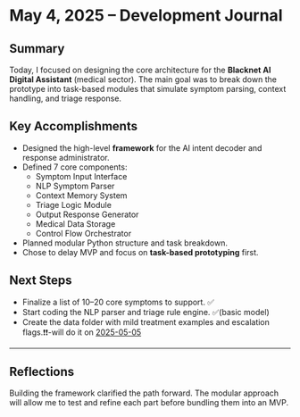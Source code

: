 # May 4, 2025 – Development Journal

## Summary

Today, I focused on designing the core architecture for the **Blacknet AI Digital Assistant** (medical sector). The main goal was to break down the prototype into task-based modules that simulate symptom parsing, context handling, and triage response.

## Key Accomplishments

- Designed the high-level **framework** for the AI intent decoder and response administrator.
- Defined 7 core components:
  - Symptom Input Interface
  - NLP Symptom Parser
  - Context Memory System
  - Triage Logic Module
  - Output Response Generator
  - Medical Data Storage
  - Control Flow Orchestrator
- Planned modular Python structure and task breakdown.
- Chose to delay MVP and focus on **task-based prototyping** first.

## Next Steps

- Finalize a list of 10–20 core symptoms to support. ✅️
- Start coding the NLP parser and triage rule engine. ✅(basic model)
- Create the data folder with mild treatment examples and escalation flags.❗️❗️-will do it on [2025-05-05](2025-05-05.md)

---

## Reflections

Building the framework clarified the path forward. The modular approach will allow me to test and refine each part before bundling them into an MVP.
